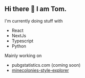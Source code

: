 ## Hi there 👋 I am Tom.

I'm currently doing stuff with
- React
- NextJs
- Typescript
- Python

Mainly working on
- pubgstatistics.com (coming soon)
- [minecolonies-style-explorer](https://tomp2.github.io/minecolonies-style-explorer/?utm_source=githubprofile)
